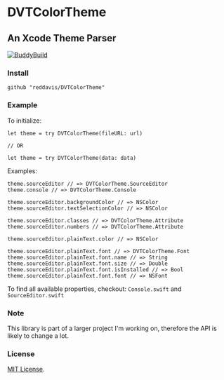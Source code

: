 # DVTColorTheme

## An Xcode Theme Parser

[![BuddyBuild](https://dashboard.buddybuild.com/api/statusImage?appID=5ad768595918c10001e582cd&branch=master&build=latest)](https://dashboard.buddybuild.com/apps/5ad768595918c10001e582cd/build/latest?branch=master)


### Install

```
github "reddavis/DVTColorTheme"
```

### Example

To initialize:

```
let theme = try DVTColorTheme(fileURL: url)

// OR

let theme = try DVTColorTheme(data: data)

```

Examples:

```
theme.sourceEditor // => DVTColorTheme.SourceEditor
theme.console // => DVTColorTheme.Console

theme.sourceEditor.backgroundColor // => NSColor
theme.sourceEditor.textSelectionColor // => NSColor

theme.sourceEditor.classes // => DVTColorTheme.Attribute
theme.sourceEditor.numbers // => DVTColorTheme.Attribute

theme.sourceEditor.plainText.color // => NSColor

theme.sourceEditor.plainText.font // => DVTColorTheme.Font
theme.sourceEditor.plainText.font.name // => String
theme.sourceEditor.plainText.font.size // => Double
theme.sourceEditor.plainText.font.isInstalled // => Bool
theme.sourceEditor.plainText.font.font // => NSFont

```

To find all available properties, checkout: `Console.swift` and `SourceEditor.swift`

### Note

This library is part of a larger project I'm working on, therefore the API is likely to change a lot.

### License

[MIT License](http://www.opensource.org/licenses/MIT).
